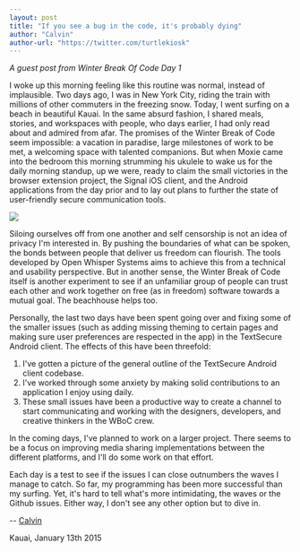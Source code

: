 ```yaml
---
layout: post
title: "If you see a bug in the code, it's probably dying"
author: "Calvin"
author-url: "https://twitter.com/turtlekiosk"
---
```


*A guest post from Winter Break Of Code Day 1*

I woke up this morning feeling like this routine was normal, instead of implausible.
Two days ago, I was in New York City, riding the train with millions of other commuters
in the freezing snow. Today, I went surfing on a beach in beautiful Kauai. In the same
absurd fashion, I shared meals, stories, and workspaces with people, who days earlier,
I had only read about and admired from afar. The promises of the Winter Break of Code
seem impossible: a vacation in paradise, large milestones of work to be met, a welcoming
space with talented companions. But when Moxie came into the bedroom this morning strumming
his ukulele to wake us for the daily morning standup, up we were, ready to claim the small
victories in the browser extension project, the Signal iOS client, and the Android applications
from the day prior and to lay out plans to further the state of user-friendly secure
communication tools.

<!--more-->

<img src="/blog/images/beachday2.jpg" class="nice"/>

Siloing ourselves off from one another and self censorship is not an idea of privacy I'm
interested in. By pushing the boundaries of what can be spoken, the bonds between people
that deliver us freedom can flourish. The tools developed by Open Whisper Systems aims to
achieve this from a technical and usability perspective. But in another sense, the Winter
Break of Code itself is another experiment to see if an unfamiliar group of people can
trust each other and work together on free (as in freedom) software towards a mutual goal.
The beachhouse helps too.

Personally, the last two days have been spent going over and fixing some of the smaller
issues (such as adding missing theming to certain pages and making sure user preferences
are respected in the app) in the TextSecure Android client. The effects of this have been
threefold:

1. I've gotten a picture of the general outline of the TextSecure Android client codebase.
2. I've worked through some anxiety by making solid contributions to an application I enjoy using daily.
3. These small issues have been a productive way to create a channel to start communicating and working with the designers, developers, and creative thinkers in the WBoC crew.

In the coming days, I've planned to work on a larger project. There seems to be a focus
on improving media sharing implementations between the different platforms, and I'll do
some work on that effort.

Each day is a test to see if the issues I can close outnumbers the waves I manage to catch.
So far, my programming has been more successful than my surfing. Yet, it's hard to tell
what's more intimidating, the waves or the Github issues. Either way, I don't see any other
option but to dive in.

-- [Calvin](https://twitter.com/turtlekiosk)

Kauai, January 13th 2015
